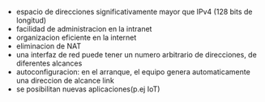- espacio de direcciones significativamente mayor que IPv4 (128 bits de longitud)
- facilidad de administracion en la intranet
- organizacion eficiente en la internet
- eliminacion de NAT
- una interfaz de red puede tener un numero arbitrario de direcciones, de diferentes alcances
- autoconfiguracion: en el arranque, el equipo genera automaticamente una direccion de alcance link
- se posibilitan nuevas aplicaciones(p.ej IoT)

